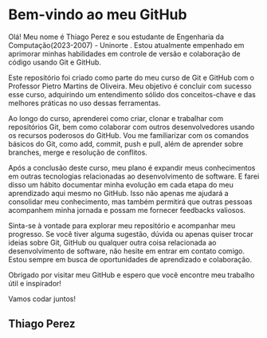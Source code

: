 # Bem-vindo ao meu GitHub

Olá! Meu nome é Thiago Perez e sou estudante de Engenharia da Computação(2023-2007) - Uninorte . Estou atualmente empenhado em aprimorar minhas habilidades em controle de versão e colaboração de código usando Git e GitHub.

Este repositório foi criado como parte do meu curso de Git e GitHub com o Professor Pietro Martins de Oliveira. Meu objetivo é concluir com sucesso esse curso, adquirindo um entendimento sólido dos conceitos-chave e das melhores práticas no uso dessas ferramentas.

Ao longo do curso, aprenderei como criar, clonar e trabalhar com repositórios Git, bem como colaborar com outros desenvolvedores usando os recursos poderosos do GitHub. Vou me familiarizar com os comandos básicos do Git, como add, commit, push e pull, além de aprender sobre branches, merge e resolução de conflitos.

Após a conclusão deste curso, meu plano é expandir meus conhecimentos em outras tecnologias relacionadas ao desenvolvimento de software. E farei disso um hábito documentar minha evolução em cada etapa do meu aprendizado aqui mesmo no GitHub. Isso não apenas me ajudará a consolidar meu conhecimento, mas também permitirá que outras pessoas acompanhem minha jornada e possam me fornecer feedbacks valiosos.

Sinta-se à vontade para explorar meu repositório e acompanhar meu progresso. Se você tiver alguma sugestão, dúvida ou apenas quiser trocar ideias sobre Git, GitHub ou qualquer outra coisa relacionada ao desenvolvimento de software, não hesite em entrar em contato comigo. Estou sempre em busca de oportunidades de aprendizado e colaboração.

Obrigado por visitar meu GitHub e espero que você encontre meu trabalho útil e inspirador!

Vamos codar juntos!

## Thiago Perez
